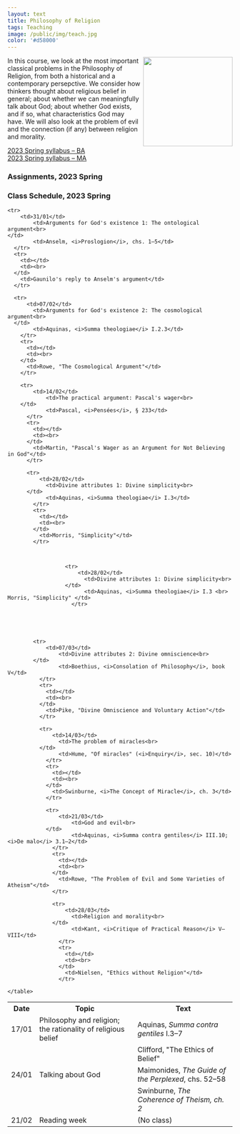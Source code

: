 ```yaml
---
layout: text
title: Philosophy of Religion
tags: Teaching
image: /public/img/teach.jpg
color: '#d58000'
---
```


<img class="img-single" align="right" src="/public/img/medieval.jpg" width="200">

In this course, we look at the most important classical problems in the Philosophy of Religion, from both a historical and a contemporary persepctive. We consider how thinkers thought about religious belief in general; about whether we can meaningfully talk about God; about whether God exists, and if so, what characteristics God may have. We will also look at the problem of evil and the connection (if any) between religion and morality.


<a href="http://zitavtoth.com/2_teaching/Philrel/PhilRel2023S_BA.pdf">2023 Spring syllabus – BA </a><br>
<a href="http://zitavtoth.com/2_teaching/Philrel/PhilRel2023S_MA.pdf">2023 Spring syllabus – MA </a><br>


### Assignments, 2023 Spring


### Class Schedule, 2023 Spring


<table>
  <tr>
    <th>Date</th>
    <th>Topic</th>
		<th> Text</th>
  </tr>
  
<tr>
    <td>17/01</td>
		<td>Philosophy and religion; the rationality of religious belief<br>
</td>
		<td>Aquinas, <i>Summa contra gentiles</i> I.3–7</td>
  </tr>
  <tr>
    <td></td>
    <td><br>
  </td>
    <td>Clifford, "The Ethics of Belief"</td>
  </tr>

<tr>
      <td>24/01</td>
  		<td>Talking about God<br>
  </td>
  		<td>Maimonides, <i>The Guide of the Perplexed</i>, chs. 52–58</td>
    </tr>
    <tr>
      <td></td>
      <td><br>
    </td>
      <td>Swinburne, <i>The Coherence of Theism<i>, ch. 2</td>
    </tr>

    <tr>
        <td>31/01</td>
    		<td>Arguments for God's existence 1: The ontological argument<br>
    </td>
    		<td>Anselm, <i>Proslogion</i>, chs. 1–5</td>
      </tr>
      <tr>
        <td></td>
        <td><br>
      </td>
        <td>Gaunilo's reply to Anselm's argument</td>
      </tr>

      <tr>
          <td>07/02</td>
      		<td>Arguments for God's existence 2: The cosmological argument<br>
      </td>
      		<td>Aquinas, <i>Summa theologiae</i> I.2.3</td>
        </tr>
        <tr>
          <td></td>
          <td><br>
        </td>
          <td>Rowe, "The Cosmological Argument"</td>
        </tr>

        <tr>
            <td>14/02</td>
        		<td>The practical argument: Pascal's wager<br>
        </td>
        		<td>Pascal, <i>Pensées</i>, § 233</td>
          </tr>
          <tr>
            <td></td>
            <td><br>
          </td>
            <td>Martin, "Pascal's Wager as an Argument for Not Believing in God"</td>
          </tr>
<tr>
<td> 21/02</td>
<td> Reading week </td>
<td> (No class) </td>
</tr>


          <tr>
              <td>28/02</td>
          		<td>Divine attributes 1: Divine simplicity<br>
          </td>
          		<td>Aquinas, <i>Summa theologiae</i> I.3</td>
            </tr>
            <tr>
              <td></td>
              <td><br>
            </td>
              <td>Morris, "Simplicity"</td>
            </tr>


            
                      <tr>
                          <td>28/02</td>
                      		<td>Divine attributes 1: Divine simplicity<br>
                      </td>
                      		<td>Aquinas, <i>Summa theologiae</i> I.3 <br> Morris, "Simplicity" </td>
                        </tr>
                      




            <tr>
                <td>07/03</td>
            		<td>Divine attributes 2: Divine omniscience<br>
            </td>
            		<td>Boethius, <i>Consolation of Philosophy</i>, book V</td>
              </tr>
              <tr>
                <td></td>
                <td><br>
              </td>
                <td>Pike, "Divine Omniscience and Voluntary Action"</td>
              </tr>

              <tr>
                  <td>14/03</td>
              		<td>The problem of miracles<br>
              </td>
              		<td>Hume, "Of miracles" (<i>Enquiry</i>, sec. 10)</td>
                </tr>
                <tr>
                  <td></td>
                  <td><br>
                </td>
                  <td>Swinburne, <i>The Concept of Miracle</i>, ch. 3</td>
                </tr>

                <tr>
                    <td>21/03</td>
                		<td>God and evil<br>
                </td>
                		<td>Aquinas, <i>Summa contra gentiles</i> III.10; <i>De malo</i> 3.1–2</td>
                  </tr>
                  <tr>
                    <td></td>
                    <td><br>
                  </td>
                    <td>Rowe, "The Problem of Evil and Some Varieties of Atheism"</td>
                  </tr>

                  <tr>
                      <td>28/03</td>
                  		<td>Religion and morality<br>
                  </td>
                  		<td>Kant, <i>Critique of Practical Reason</i> V–VIII</td>
                    </tr>
                    <tr>
                      <td></td>
                      <td><br>
                    </td>
                      <td>Nielsen, "Ethics without Religion"</td>
                    </tr>
	
	</table>
